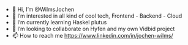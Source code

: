 - 👋 Hi, I’m @WilmsJochen
- 👀 I’m interested in all kind of cool tech, Frontend - Backend - Cloud 
- 🌱 I’m currently learning Haskel plutus
- 💞️ I’m looking to collaborate on Hyfen and my own Vidbid project
- 📫 How to reach me https://www.linkedin.com/in/jochen-wilms/

<!---
WilmsJochen/WilmsJochen is a ✨ special ✨ repository because its `README.md` (this file) appears on your GitHub profile.
You can click the Preview link to take a look at your changes.
--->
